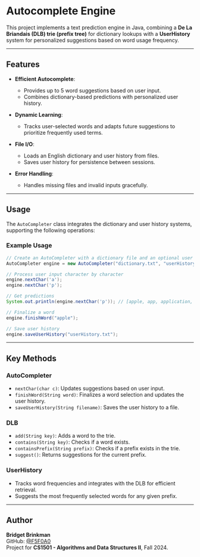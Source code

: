 # Autocomplete Engine

This project implements a text prediction engine in Java, combining a **De La Briandais (DLB) trie (prefix tree)** for dictionary lookups with a **UserHistory** system for personalized suggestions based on word usage frequency.

---

## Features

- **Efficient Autocomplete**:
  - Provides up to 5 word suggestions based on user input.
  - Combines dictionary-based predictions with personalized user history.
  
- **Dynamic Learning**:
  - Tracks user-selected words and adapts future suggestions to prioritize frequently used terms.

- **File I/O**:
  - Loads an English dictionary and user history from files.
  - Saves user history for persistence between sessions.

- **Error Handling**:
  - Handles missing files and invalid inputs gracefully.

---

## Usage

The `AutoCompleter` class integrates the dictionary and user history systems, supporting the following operations:

### Example Usage
```java
// Create an AutoCompleter with a dictionary file and an optional user history file
AutoCompleter engine = new AutoCompleter("dictionary.txt", "userHistory.txt");

// Process user input character by character
engine.nextChar('a');
engine.nextChar('p');

// Get predictions
System.out.println(engine.nextChar('p')); // [apple, app, application, ...]

// Finalize a word
engine.finishWord("apple");

// Save user history
engine.saveUserHistory("userHistory.txt");
```

---

## Key Methods

### AutoCompleter
- `nextChar(char c)`: Updates suggestions based on user input.
- `finishWord(String word)`: Finalizes a word selection and updates the user history.
- `saveUserHistory(String filename)`: Saves the user history to a file.

### DLB
- `add(String key)`: Adds a word to the trie.
- `contains(String key)`: Checks if a word exists.
- `containsPrefix(String prefix)`: Checks if a prefix exists in the trie.
- `suggest()`: Returns suggestions for the current prefix.

### UserHistory
- Tracks word frequencies and integrates with the DLB for efficient retrieval.
- Suggests the most frequently selected words for any given prefix.

---

## Author

**Bridget Brinkman**  
GitHub: [@F5F0A0](https://github.com/F5F0A0)  
Project for **CS1501 - Algorithms and Data Structures II**, Fall 2024.